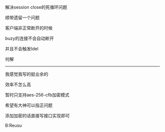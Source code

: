 解决session close的死循环问题

顺带遗留一个问题

客户端非正常断开的时候

buzy的连接不会自动断开

并且不会触发Idel

何解

-----------------------------------------------------------------------------

我感觉我写的挺业余的

效率不怎么高

暂时只支持aes-256-cfb加密模式

希望有大神可以指正问题

添加加密的话直接写接口实现即可

B:Reusu
